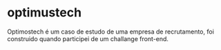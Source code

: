 # optimustech
 Optimostech é um caso de estudo de uma empresa de recrutamento, foi construido quando participei de um challange front-end.
